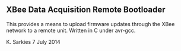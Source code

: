 XBee Data Acquisition Remote Bootloader
---------------------------------------

This provides a means to upload firmware updates through the XBee network to
a remote unit. Written in C under avr-gcc.

K. Sarkies
7 July 2014

